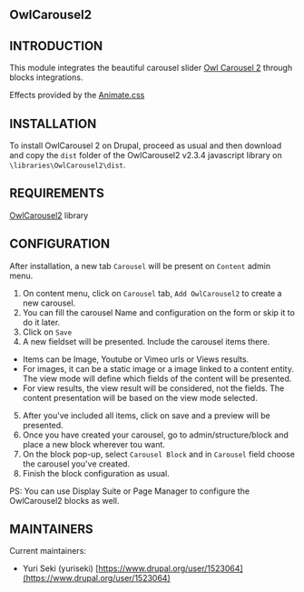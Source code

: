 OwlCarousel2
------------

INTRODUCTION
-------------
This module integrates the beautiful carousel slider 
[Owl Carousel 2](https://owlcarousel2.github.io/OwlCarousel2/) through blocks 
integrations.

Effects provided by the [Animate.css](https://daneden.github.io/animate.css/)

INSTALLATION
-------------
To install OwlCarousel 2 on Drupal, proceed as usual and then download and
 copy the `dist` folder of the OwlCarousel2 v2.3.4 javascript library on 
 `\libraries\OwlCarousel2\dist`.

REQUIREMENTS
------------
 [OwlCarousel2](https://github.com/OwlCarousel2/OwlCarousel2/archive/2.3.4.zip)
 library
 
CONFIGURATION
-------------
After installation, a new tab `Carousel` will be present on `Content` admin 
 menu.
 
1. On content menu, click on `Carousel` tab, `Add OwlCarousel2` to create a new
carousel.
2. You can fill the carousel Name and configuration on the form or skip it to do
 it later.
3. Click on `Save`
4. A new fieldset will be presented. Include the carousel items there.
  - Items can be Image, Youtube or Vimeo urls or Views results.
  - For images, it can be a static image or a image linked to a content entity.
  The view mode will define which fields of the content will be presented.
  - For view results, the view result will be considered, not the fields. The 
  content presentation will be based on the view mode selected.
5. After you've included all items, click on save and a preview will be 
 presented.
6. Once you have created your carousel, go to admin/structure/block and place a
new block wherever tou want.
7. On the block pop-up, select `Carousel Block` and in `Carousel` field choose
 the carousel you've created.
8. Finish the block configuration as usual.

PS: You can use Display Suite or Page Manager to configure the OwlCarousel2 
blocks as well.

MAINTAINERS
-----------
Current maintainers:
* Yuri Seki (yuriseki) 
[https://www.drupal.org/user/1523064](https://www.drupal.org/user/1523064)
